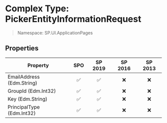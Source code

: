 # Complex Type: PickerEntityInformationRequest

> Namespace: SP.UI.ApplicationPages

## Properties

Property | SPO | SP 2019 | SP 2016 | SP 2013
----------|:---:|:-------:|:-------:|:-------:
EmailAddress (Edm.String) | ✅ | ✅ | ❌ | ❌
GroupId (Edm.Int32) | ✅ | ✅ | ❌ | ❌
Key (Edm.String) | ✅ | ✅ | ❌ | ❌
PrincipalType (Edm.Int32) | ✅ | ✅ | ❌ | ❌